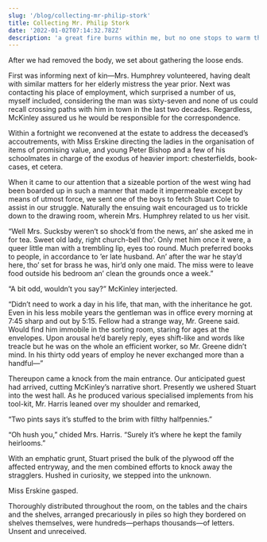 ```yaml
---
slug: '/blog/collecting-mr-philip-stork'
title: Collecting Mr. Philip Stork
date: '2022-01-02T07:14:32.782Z'
description: 'a great fire burns within me, but no one stops to warm themselves at it, and passers-by only see a wisp of smoke'
---
```


After we had removed the body, we set about gathering the loose ends.

First was informing next of kin—Mrs. Humphrey volunteered, having dealt with similar matters for her elderly mistress the year prior. Next was contacting his place of employment, which surprised a number of us, myself included, considering the man was sixty-seven and none of us could recall crossing paths with him in town in the last two decades. Regardless, McKinley assured us he would be responsible for the correspondence.

Within a fortnight we reconvened at the estate to address the deceased’s accoutrements, with Miss Erskine directing the ladies in the organisation of items of promising value, and young Peter Bishop and a few of his schoolmates in charge of the exodus of heavier import: chesterfields, book-cases, et cetera.

When it came to our attention that a sizeable portion of the west wing had been boarded up in such a manner that made it impermeable except by means of utmost force, we sent one of the boys to fetch Stuart Cole to assist in our struggle. Naturally the ensuing wait encouraged us to trickle down to the drawing room, wherein Mrs. Humphrey related to us her visit.

“Well Mrs. Sucksby weren’t so shock’d from the news, an’ she asked me in for tea. Sweet old lady, right church-bell tho’. Only met him once it were, a queer little man with a trembling lip, eyes too round. Much preferred books to people, in accordance to ’er late husband. An’ after the war he stay’d here, tho’ set for brass he was, hir’d only one maid. The miss were to leave food outside his bedroom an’ clean the grounds once a week.”

“A bit odd, wouldn’t you say?” McKinley interjected.

“Didn’t need to work a day in his life, that man, with the inheritance he got. Even in his less mobile years the gentleman was in office every morning at 7:45 sharp and out by 5:15. Fellow had a strange way, Mr. Greene said. Would find him immobile in the sorting room, staring for ages at the envelopes. Upon arousal he’d barely reply, eyes shift-like and words like treacle but he was on the whole an efficient worker, so Mr. Greene didn’t mind. In his thirty odd years of employ he never exchanged more than a handful—”

Thereupon came a knock from the main entrance. Our anticipated guest had arrived, cutting McKinley’s narrative short. Presently we ushered Stuart into the west hall. As he produced various specialised implements from his tool-kit, Mr. Harris leaned over my shoulder and remarked,

“Two pints says it’s stuffed to the brim with filthy halfpennies.”

“Oh hush you,” chided Mrs. Harris. “Surely it’s where he kept the family heirlooms.”

With an emphatic grunt, Stuart prised the bulk of the plywood off the affected entryway, and the men combined efforts to knock away the stragglers. Hushed in curiosity, we stepped into the unknown.

Miss Erskine gasped.

Thoroughly distributed throughout the room, on the tables and the chairs and the shelves, arranged precariously in piles so high they bordered on shelves themselves, were hundreds—perhaps thousands—of letters. Unsent and unreceived.

